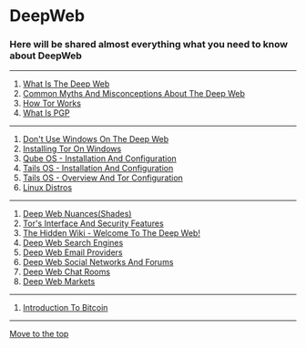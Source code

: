# DeepWeb
### Here will be shared almost everything what you need to know about DeepWeb 

 <!--
Just a comment 
Firmware flashing tools 
 -->

<hr>

1. [What Is The Deep Web](data/0001.md)
2. [Common Myths And Misconceptions About The Deep Web](data/0010.md)
3. [How Tor Works](data/0011.md)
4. [What Is PGP](data/0100.md) 
<hr>

1. [Don't Use Windows On The Deep Web](data/0101.md)
2. [Installing Tor On Windows](data/0110.md)
3. [Qube OS - Installation And Configuration](data/0111.md)
4. [Tails OS - Installation And Configuration](data/1000.md)
5. [Tails OS - Overview And Tor Configuration](data/1001.md)
6. [Linux Distros](data/1010.md)
<hr>
 
 <!--
 11
 -->

1. [Deep Web Nuances(Shades)](data/1011.md)
2. [Tor's Interface And Security Features](data/1100.md)
3. [The Hidden Wiki - Welcome To The Deep Web!](data/1101.md)
4. [Deep Web Search Engines](data/1110.md)
5. [Deep Web Email Providers](data/1111.md)
6. [Deep Web Social Networks And Forums](data/00010000.md)
7. [Deep Web Chat Rooms](data/00010001.md)
8. [Deep Web Markets](data/00010010.md)

<hr>
 
 1. [Introduction To Bitcoin](data/00010010.md) 


<hr>

[Move to the top](https://github.com/wikicrafter/DeepWeb)


